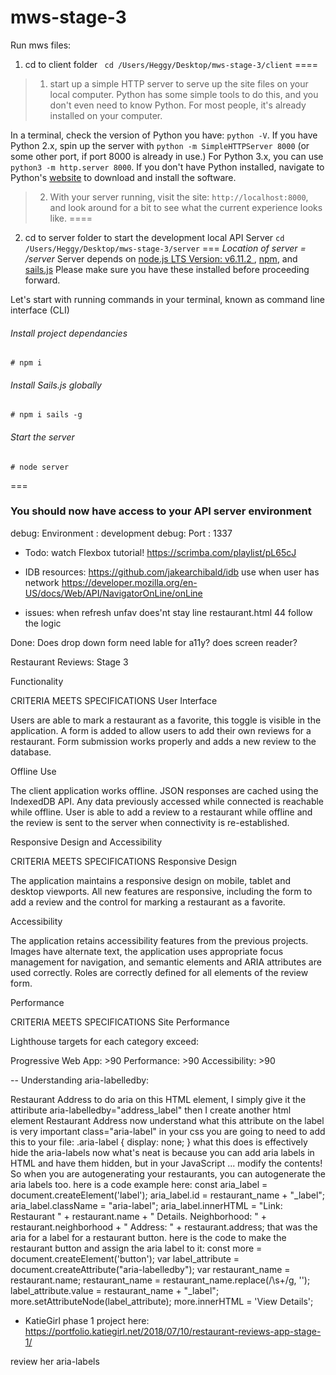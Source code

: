 # mws-stage-3
Run mws files:
1) cd to client folder
` cd /Users/Heggy/Desktop/mws-stage-3/client`
====
> 1. start up a simple HTTP server to serve up the site files on your local computer. Python has some simple tools to do this, and you don't even need to know Python. For most people, it's already installed on your computer. 

In a terminal, check the version of Python you have: `python -V`. If you have Python 2.x, spin up the server with 
`python -m SimpleHTTPServer 8000` (or some other port, if port 8000 is already in use.) For Python 3.x, you can use `python3 -m http.server 8000`. If you don't have Python installed, navigate to Python's [website](https://www.python.org/) to download and install the software.

> 2. With your server running, visit the site: `http://localhost:8000`, and look around for a bit to see what the current experience looks like.
====

2) cd to server folder to start the development local API Server
`cd /Users/Heggy/Desktop/mws-stage-3/server`
===
_Location of server = /server_
Server depends on [node.js LTS Version: v6.11.2 ](https://nodejs.org/en/download/), [npm](https://www.npmjs.com/get-npm), and [sails.js](http://sailsjs.com/)
Please make sure you have these installed before proceeding forward.

Let's start with running commands in your terminal, known as command line interface (CLI)

###### Install project dependancies
```Install project dependancies
# npm i
```
###### Install Sails.js globally
```Install sails global
# npm i sails -g
```
###### Start the server
```Start server
# node server
```
===

### You should now have access to your API server environment
debug: Environment : development
debug: Port        : 1337









- Todo: watch Flexbox tutorial! https://scrimba.com/playlist/pL65cJ
- IDB resources: https://github.com/jakearchibald/idb use when user has network https://developer.mozilla.org/en-US/docs/Web/API/NavigatorOnLine/onLine

- issues: when refresh unfav does'nt stay line restaurant.html 44 follow the logic

Done: 
Does drop down form need lable for a11y?  does screen reader? 


Restaurant Reviews: Stage 3

Functionality

CRITERIA
MEETS SPECIFICATIONS
User Interface

Users are able to mark a restaurant as a favorite, this toggle is visible in the application. A form is added to allow users to add their own reviews for a restaurant. Form submission works properly and adds a new review to the database.

Offline Use

The client application works offline. JSON responses are cached using the IndexedDB API. Any data previously accessed while connected is reachable while offline. User is able to add a review to a restaurant while offline and the review is sent to the server when connectivity is re-established.

Responsive Design and Accessibility

CRITERIA
MEETS SPECIFICATIONS
Responsive Design

The application maintains a responsive design on mobile, tablet and desktop viewports. All new features are responsive, including the form to add a review and the control for marking a restaurant as a favorite.

Accessibility

The application retains accessibility features from the previous projects. Images have alternate text, the application uses appropriate focus management for navigation, and semantic elements and ARIA attributes are used correctly. Roles are correctly defined for all elements of the review form.

Performance

CRITERIA
MEETS SPECIFICATIONS
Site Performance

Lighthouse targets for each category exceed:

Progressive Web App: >90
Performance: >90
Accessibility: >90


-- 
Understanding aria-labelledby:

<p id="restaurant-address" tabindex="0" aria-labelledby="address_label"></p>
       <label id="address_label" class="aria-label">Restaurant Address</label>
to do aria on this HTML element, I simply give it the attiribute aria-labelledby="address_label"
then I create another html element
<label id="address_label" class="aria-label">Restaurant Address</label>
now understand what this attribute on the label is very important class="aria-label"
in your css you are going to need to add this to your file:
.aria-label {
 display: none;
}
what this does is effectively hide the aria-labels
now what's neat is because you can add aria labels in HTML and have them hidden, but in your JavaScript ... modify the contents! So when you are autogenerating your restaurants, you can autogenerate the aria labels too.
here is a code example here:
const aria_label = document.createElement('label');
 aria_label.id = restaurant_name + "_label";
 aria_label.className = "aria-label";
 aria_label.innerHTML = "Link: Restaurant " + restaurant.name + " Details. Neighborhood: " + restaurant.neighborhood + " Address: " + restaurant.address;
that was the aria for a label for a restaurant button. here is the code to make the restaurant button and assign the aria label to it:
const more = document.createElement('button');
 var label_attribute = document.createAttribute("aria-labelledby");
 var restaurant_name = restaurant.name;
 restaurant_name = restaurant_name.replace(/\s+/g, '');
 label_attribute.value = restaurant_name + "_label";
 more.setAttributeNode(label_attribute);
 more.innerHTML = 'View Details';


 - KatieGirl phase 1 project here: https://portfolio.katiegirl.net/2018/07/10/restaurant-reviews-app-stage-1/

 review her aria-labels